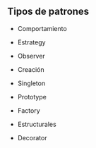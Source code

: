 ## Tipos de patrones

* Comportamiento
 * Estrategy
 * Observer

* Creación
 * Singleton 
 * Prototype
 * Factory

* Estructurales
 * Decorator
